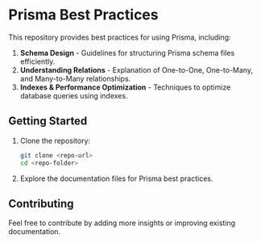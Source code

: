 # Prisma Best Practices

This repository provides best practices for using Prisma, including:

1. **Schema Design** - Guidelines for structuring Prisma schema files efficiently.
2. **Understanding Relations** - Explanation of One-to-One, One-to-Many, and Many-to-Many relationships.
3. **Indexes & Performance Optimization** - Techniques to optimize database queries using indexes.

## Getting Started

1. Clone the repository:
   ```sh
   git clone <repo-url>
   cd <repo-folder>
   ```
2. Explore the documentation files for Prisma best practices.

## Contributing
Feel free to contribute by adding more insights or improving existing documentation.
